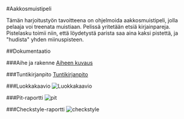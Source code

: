 #Aakkosmuistipeli
 
Tämän harjoitustyön tavoitteena on ohjelmoida aakkosmuistipeli, jolla pelaaja voi treenata muistiaan.
Pelissä yritetään etsiä kirjainpareja. 
Pistelasku toimii niin, että löydetystä parista saa aina kaksi pistettä,
ja "hudista" yhden miinuspisteen.

##Dokumentaatio

###Aihe ja rakenne
[Aiheen kuvaus](Dokumentaatio/aiheenKuvausJaRakenne.md)

###Tuntikirjanpito
[Tuntikirjanpito](Dokumentaatio/tuntikirjanpito.md)

###Luokkakaavio
![Luokkakaavio](http://yuml.me/b3310b22 "Luokkakaavio")

###Pit-raportti
![pit](http://htmlpreview.github.io/?https://github.com/MaijaMahlamaki/Aakkosmuistipeli/blob/master/Dokumentaatio/pit/201609222017/index.html "pit-raportti")

###Checkstyle-raportti
![checkstyle](http://htmlpreview.github.io/?https://github.com/MaijaMahlamaki/Aakkosmuistipeli/blob/master/Dokumentaatio/site/checkstyle.html "checkstyle")
